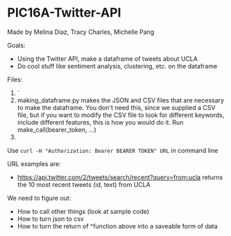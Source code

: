 # PIC16A-Twitter-API
Made by Melina Diaz, Tracy Charles, Michelle Pang

Goals:
- Using the Twitter API, make a dataframe of tweets about UCLA
- Do cool stuff like sentiment analysis, clustering, etc. on the dataframe


Files:
1. `
2. making_dataframe.py makes the JSON and CSV files that are necessary to make the dataframe. You don't need this, since we supplied a CSV file, but if you want to modify the CSV file to look for different keywords, include different features, this is how you would do it. Run make_call(bearer_token, ...)
3. 
Use `curl -H "Authorization: Bearer BEARER TOKEN" URL` in command line

URL examples are:
- https://api.twitter.com/2/tweets/search/recent?query=from:ucla returns the 10 most recent tweets (id, text) from UCLA


We need to figure out:
- How to call other things (look at sample code)
- How to turn json to csv
- How to turn the return of ^function above into a saveable form of data
